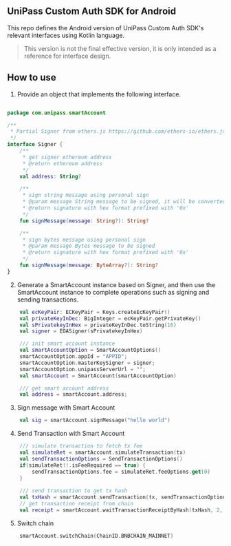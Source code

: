 ## UniPass Custom Auth SDK for Android

This repo defines the Android version of UniPass Custom Auth SDK's relevant interfaces using Kotlin language. 

>This version is not the final effective version, it is only intended as a reference for interface design.

## How to use 

1. Provide an object that implements the following interface.


```Kotlin

package com.unipass.smartAccount

/**
 * Partial Signer from ethers.js https://github.com/ethers-io/ethers.js/blob/main/src.ts/providers/signer.ts
 */
interface Signer {
    /**
     * get signer ethereum address
     * @return ethereum address
     */
    val address: String?

    /**
     * sign string message using personal sign
     * @param message String message to be signed, it will be converted to UTF-8 bytes before signing
     * @return signature with hex format prefixed with '0x'
     */
    fun signMessage(message: String?): String?

    /**
     * sign bytes message using personal sign
     * @param message Bytes message to be signed
     * @return signature with hex format prefixed with '0x'
     */
    fun signMessage(message: ByteArray?): String?
}

```

2. Generate a SmartAccount instance based on Signer, and then use the SmartAccount instance to complete operations such as signing and sending transactions.

```Kotlin
    val ecKeyPair: ECKeyPair = Keys.createEcKeyPair()
    val privateKeyInDec: BigInteger = ecKeyPair.getPrivateKey()
    val sPrivatekeyInHex = privateKeyInDec.toString(16)
    val signer = EOASigner(sPrivatekeyInHex)

    /// init smart account instance
    val smartAccountOption = SmartAccountOptions()
    smartAccountOption.appId = "APPID";
    smartAccountOption.masterKeySigner = signer;
    smartAccountOption.unipassServerUrl = "";
    val smartAccount = SmartAccount(smartAccountOption)

    /// get smart account address
    val address = smartAccount.address;
```


3. Sign message with Smart Account
```Kotlin
    val sig = smartAccount.signMessage("hello world")
```

4. Send Transaction with Smart Account

```Kotlin
    /// simulate transaction to fetch tx fee
    val simulateRet = smartAccount.simulateTransaction(tx)
    val sendTransactionOptions = SendTransactionOptions()
    if(simulateRet!!.isFeeRequired == true) {
        sendTransactionOptions.fee = simulateRet.feeOptions.get(0)
    }
    
    /// send transaction to get tx hash
    val txHash = smartAccount.sendTransaction(tx, sendTransactionOptions)
    // get transaction receipt from chain
    val receipt = smartAccount.waitTransactionReceiptByHash(txHash, 2, ChainID.ETHEREUM_MAINNET, 60);
```

5. Switch chain
```Kotlin
    smartAccount.switchChain(ChainID.BNBCHAIN_MAINNET)
```